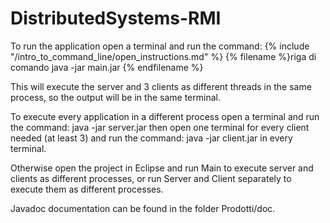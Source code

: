 ﻿# DistributedSystems-RMI

 To run the application open a terminal and run the command:
{% include "/intro_to_command_line/open_instructions.md" %}
{% filename %}riga di comando  java -jar main.jar {% endfilename %}

This will execute the server and 3 clients as different threads
in the same process, so the output will be in the same terminal.

To execute every application in a different process open a terminal
and run the command:
java -jar server.jar
then open one terminal for every client needed (at least 3) and run
the command:
java -jar client.jar
in every terminal.

Otherwise open the project in Eclipse and run Main to execute
server and clients as different processes, or run Server and Client
separately to execute them as different processes.

Javadoc documentation can be found in the folder Prodotti/doc.
